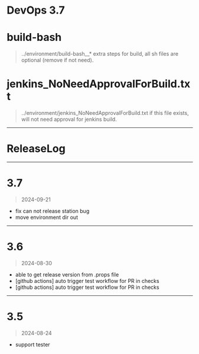 
# DevOps 3.7


# build-bash
> ../environment/build-bash__*
extra steps for build, all sh files are optional (remove if not need).


# jenkins_NoNeedApprovalForBuild.txt
> ../environment/jenkins_NoNeedApprovalForBuild.txt
if this file exists, will not need approval for jenkins build.











----------------------------------------------
# ReleaseLog

-----------------------
# 3.7
> 2024-09-21
- fix can not release station bug
- move environment dir out

-----------------------
# 3.6
> 2024-08-30

- able to get release version from .props file
- [github actions] auto trigger test workflow for PR in checks
- [github actions] auto trigger test workflow for PR in checks

-----------------------
# 3.5
> 2024-08-24

- support tester


